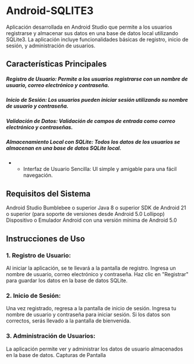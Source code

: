 
# Android-SQLITE3

Aplicación desarrollada en Android Studio que permite a los usuarios registrarse y almacenar sus datos en una base de datos local utilizando SQLite3. La aplicación incluye funcionalidades básicas de registro, inicio de sesión, y administración de usuarios.

## Características Principales
##### Registro de Usuario: Permite a los usuarios registrarse con un nombre de usuario, correo electrónico y contraseña.
##### Inicio de Sesión: Los usuarios pueden iniciar sesión utilizando su nombre de usuario y contraseña.
##### Validación de Datos: Validación de campos de entrada como correo electrónico y contraseñas.
##### Almacenamiento Local con SQLite: Todos los datos de los usuarios se almacenan en una base de datos SQLite local.
* * Interfaz de Usuario Sencilla: UI simple y amigable para una fácil navegación.
## Requisitos del Sistema
Android Studio Bumblebee o superior
Java 8 o superior
SDK de Android 21 o superior (para soporte de versiones desde Android 5.0 Lollipop)
Dispositivo o Emulador Android con una versión mínima de Android 5.0

## Instrucciones de Uso
### 1. Registro de Usuario:
Al iniciar la aplicación, se te llevará a la pantalla de registro.
Ingresa un nombre de usuario, correo electrónico y contraseña.
Haz clic en "Registrar" para guardar los datos en la base de datos SQLite.
### 2. Inicio de Sesión:
Una vez registrado, regresa a la pantalla de inicio de sesión.
Ingresa tu nombre de usuario y contraseña para iniciar sesión.
Si los datos son correctos, serás llevado a la pantalla de bienvenida.
### 3. Administración de Usuarios:
La aplicación permite ver y administrar los datos de usuario almacenados en la base de datos.
Capturas de Pantalla
